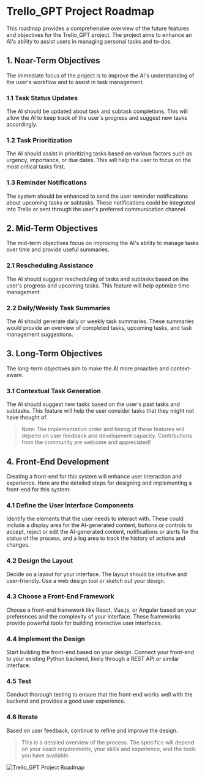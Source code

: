 # Trello_GPT Project Roadmap

This roadmap provides a comprehensive overview of the future features and objectives for the Trello_GPT project. The project aims to enhance an AI's ability to assist users in managing personal tasks and to-dos.

## 1. Near-Term Objectives

The immediate focus of the project is to improve the AI's understanding of the user's workflow and to assist in task management.

### 1.1 Task Status Updates

The AI should be updated about task and subtask completions. This will allow the AI to keep track of the user's progress and suggest new tasks accordingly.

### 1.2 Task Prioritization

The AI should assist in prioritizing tasks based on various factors such as urgency, importance, or due dates. This will help the user to focus on the most critical tasks first.

### 1.3 Reminder Notifications

The system should be enhanced to send the user reminder notifications about upcoming tasks or subtasks. These notifications could be integrated into Trello or sent through the user's preferred communication channel.

## 2. Mid-Term Objectives

The mid-term objectives focus on improving the AI's ability to manage tasks over time and provide useful summaries.

### 2.1 Rescheduling Assistance

The AI should suggest rescheduling of tasks and subtasks based on the user's progress and upcoming tasks. This feature will help optimize time management.

### 2.2 Daily/Weekly Task Summaries

The AI should generate daily or weekly task summaries. These summaries would provide an overview of completed tasks, upcoming tasks, and task management suggestions.

## 3. Long-Term Objectives

The long-term objectives aim to make the AI more proactive and context-aware.

### 3.1 Contextual Task Generation

The AI should suggest new tasks based on the user's past tasks and subtasks. This feature will help the user consider tasks that they might not have thought of.

> Note: The implementation order and timing of these features will depend on user feedback and development capacity. Contributions from the community are welcome and appreciated!

## 4. Front-End Development

Creating a front-end for this system will enhance user interaction and experience. Here are the detailed steps for designing and implementing a front-end for this system:

### 4.1 Define the User Interface Components

Identify the elements that the user needs to interact with. These could include a display area for the AI-generated content, buttons or controls to accept, reject or edit the AI-generated content, notifications or alerts for the status of the process, and a log area to track the history of actions and changes.

### 4.2 Design the Layout

Decide on a layout for your interface. The layout should be intuitive and user-friendly. Use a web design tool or sketch out your design.

### 4.3 Choose a Front-End Framework

Choose a front-end framework like React, Vue.js, or Angular based on your preferences and the complexity of your interface. These frameworks provide powerful tools for building interactive user interfaces.

### 4.4 Implement the Design

Start building the front-end based on your design. Connect your front-end to your existing Python backend, likely through a REST API or similar interface.

### 4.5 Test

Conduct thorough testing to ensure that the front-end works well with the backend and provides a good user experience.

### 4.6 Iterate

Based on user feedback, continue to refine and improve the design.

> This is a detailed overview of the process. The specifics will depend on your exact requirements, your skills and experience, and the tools you have available.

![Trello_GPT Project Roadmap](https://showme.redstarplugin.com/s/2Fnba5FT)
